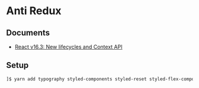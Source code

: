 # Anti Redux

## Documents

* [React v16.3: New lifecycles and Context API](https://reactjs.org/blog/2018/03/29/react-v-16-3.html)

## Setup

```bash
]$ yarn add typography styled-components styled-reset styled-flex-component react-fontawesome
```
